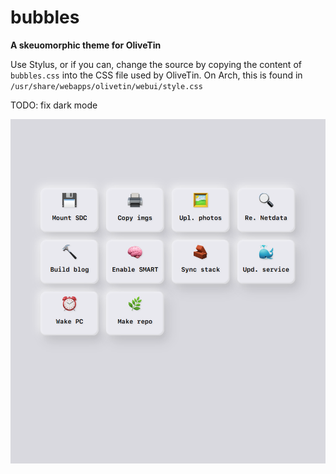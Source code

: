 # bubbles

__A skeuomorphic theme for OliveTin__

Use Stylus, or if you can, change the source by copying the content of
`bubbles.css` into the CSS file used by OliveTin. On Arch, this is found in
`/usr/share/webapps/olivetin/webui/style.css`

TODO: fix dark mode

![preview](preview.png)
